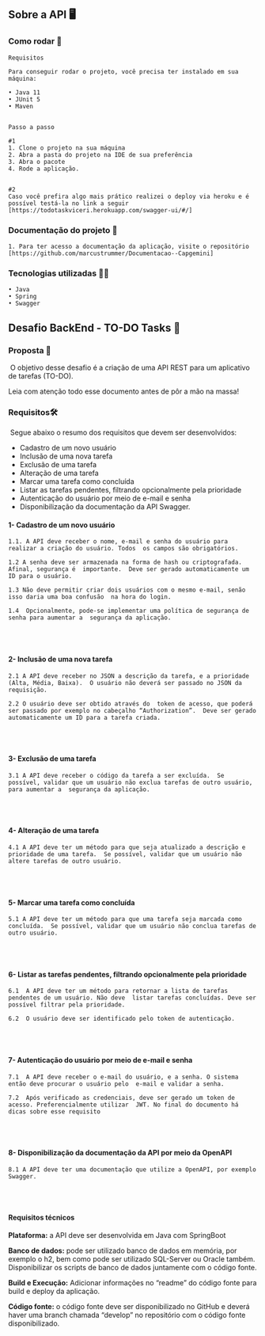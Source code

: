 ## Sobre a API 🖥️



### Como rodar 🎡

```
Requisitos

Para conseguir rodar o projeto, você precisa ter instalado em sua máquina:

• Java 11
• JUnit 5
• Maven


Passo a passo

#1
1. Clone o projeto na sua máquina
2. Abra a pasta do projeto na IDE de sua preferência
3. Abra o pacote 
4. Rode a aplicação.


#2
Caso você prefira algo mais prático realizei o deploy via heroku e é possível testá-la no link a seguir
[https://todotaskviceri.herokuapp.com/swagger-ui/#/]

```



### Documentação do projeto 📁

```
1. Para ter acesso a documentação da aplicação, visite o repositório [https://github.com/marcustrummer/Documentacao--Capgemini]
```



### Tecnologias utilizadas 👨‍💻

```
• Java
• Spring
• Swagger
```



## Desafio BackEnd - TO-DO Tasks 📝

### **Proposta**  📃

​		O objetivo desse desafio é a criação de uma API REST para um aplicativo de tarefas (TO-DO).

Leia com atenção todo esse documento antes de pôr a mão na massa!  



### **Requisitos**🛠️

​	Segue abaixo o resumo dos requisitos que devem ser desenvolvidos:  

- Cadastro de um novo usuário  
- Inclusão de uma nova tarefa  
- Exclusão de uma tarefa 
- Alteração de uma tarefa
- Marcar uma tarefa como concluída 
- Listar as tarefas pendentes, filtrando opcionalmente pela prioridade  
- Autenticação do usuário por meio de e-mail e senha
- Disponibilização da documentação da API Swagger.  





#### 1- Cadastro de um novo usuário

```
1.1. A API deve receber o nome, e-mail e senha do usuário para realizar a criação do usuário. Todos  os campos são obrigatórios.

1.2 A senha deve ser armazenada na forma de hash ou criptografada. Afinal, segurança é  importante.  Deve ser gerado automaticamente um ID para o usuário.

1.3 Não deve permitir criar dois usuários com o mesmo e-mail, senão isso daria uma boa confusão  na hora do login.

1.4  Opcionalmente, pode-se implementar uma política de segurança de senha para aumentar a  segurança da aplicação.
```

<br>
<br>




#### **2- Inclusão de uma nova tarefa**  

```
2.1 A API deve receber no JSON a descrição da tarefa, e a prioridade (Alta, Média, Baixa).  O usuário não deverá ser passado no JSON da requisição.

2.2 O usuário deve ser obtido através do  token de acesso, que poderá ser passado por exemplo no cabeçalho “Authorization”.  Deve ser gerado automaticamente um ID para a tarefa criada. 
```

 <br>
 <br>







#### **3- Exclusão de uma tarefa**  

```
3.1 A API deve receber o código da tarefa a ser excluída.  Se possível, validar que um usuário não exclua tarefas de outro usuário, para aumentar a  segurança da aplicação.
```

  <br>
  <br>








#### **4- Alteração de uma tarefa**

```
4.1 A API deve ter um método para que seja atualizado a descrição e prioridade de uma tarefa.  Se possível, validar que um usuário não altere tarefas de outro usuário.  
```



<br>
<br>




#### **5- Marcar uma tarefa como concluída**

```
5.1 A API deve ter um método para que uma tarefa seja marcada como concluída.  Se possível, validar que um usuário não conclua tarefas de outro usuário. 
```





<br>
<br>


#### **6- Listar as tarefas pendentes, filtrando opcionalmente pela prioridade**

```
6.1  A API deve ter um método para retornar a lista de tarefas pendentes de um usuário. Não deve  listar tarefas concluídas. Deve ser possível filtrar pela prioridade.

6.2  O usuário deve ser identificado pelo token de autenticação.
```
<br>
<br>







#### 7- **Autenticação do usuário por meio de e-mail e senha**

```
7.1  A API deve receber o e-mail do usuário, e a senha. O sistema então deve procurar o usuário pelo  e-mail e validar a senha.

7.2  Após verificado as credenciais, deve ser gerado um token de acesso. Preferencialmente utilizar  JWT. No final do documento há dicas sobre esse requisito
```

<br>
<br>




####  8- **Disponibilização da documentação da API por meio da OpenAPI**

```
8.1 A API deve ter uma documentação que utilize a OpenAPI, por exemplo Swagger.
```

<br>
<br>







####   **Requisitos técnicos**  

**Plataforma:** a API deve ser desenvolvida em Java com SpringBoot

**Banco de dados:** pode ser utilizado banco de dados em memória, por exemplo o h2, bem como  pode ser utilizado SQL-Server ou Oracle também. Disponibilizar os scripts de banco de dados  juntamente com o código fonte.  

**Build e Execução:** Adicionar informações no “readme” do código fonte para build e deploy da  aplicação. 

**Código fonte:** o código fonte deve ser disponibilizado no GitHub e deverá haver uma branch  chamada “develop” no repositório com o código fonte disponibilizado.

